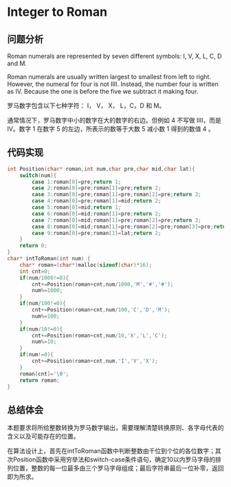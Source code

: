 #  Integer to Roman

## 问题分析
Roman numerals are represented by seven different symbols: I, V, X, L, C, D and M.

Roman numerals are usually written largest to smallest from left to right. However, the numeral for four is not IIII. Instead, the number four is written as IV. Because the one is before the five we subtract it making four.

罗马数字包含以下七种字符： I， V， X， L，C，D 和 M。

通常情况下，罗马数字中小的数字在大的数字的右边。但例如 4 不写做 IIII，而是 IV。数字 1 在数字 5 的左边，所表示的数等于大数 5 减小数 1 得到的数值 4 。


## 代码实现
``` C
int Position(char* roman,int num,char pre,char mid,char lat){
    switch(num){
        case 1:roman[0]=pre;return 1;
        case 2:roman[0]=pre;roman[1]=pre;return 2;
        case 3:roman[0]=pre;roman[1]=pre;roman[2]=pre;return 3;
        case 4:roman[0]=pre;roman[1]=mid;return 2;
        case 5:roman[0]=mid;return 1;
        case 6:roman[0]=mid;roman[1]=pre;return 2;
        case 7:roman[0]=mid;roman[1]=pre;roman[2]=pre;return 3;
        case 8:roman[0]=mid;roman[1]=pre;roman[2]=pre;roman[3]=pre;return 4;
        case 9:roman[0]=pre;roman[1]=lat;return 2;
    }
    return 0;
}
char* intToRoman(int num) {
    char* roman=(char*)malloc(sizeof(char)*16);
    int cnt=0;
    if(num/1000!=0){
        cnt+=Position(roman+cnt,num/1000,'M','#','#');
        num%=1000;
    }
    if(num/100!=0){
        cnt+=Position(roman+cnt,num/100,'C','D','M');
        num%=100;
    }
    if(num/10!=0){
        cnt+=Position(roman+cnt,num/10,'X','L','C');
        num%=10;
    }
    if(num!=0){
        cnt+=Position(roman+cnt,num,'I','V','X');
    }
    roman[cnt]='\0';
    return roman;
}
```

## 总结体会

本题要求将所给整数转换为罗马数字输出，需要理解清楚转换原则、各字母代表的含义以及可能存在的位置。

在算法设计上，首先在intToRoman函数中判断整数由千位到个位的各位数字；其次Position函数中采用穷举法和switch-case条件语句，确定10以内罗马字母的排列位置，整数的每一位最多由三个罗马字母组成；最后字符串最后一位补零，返回即为所求。



